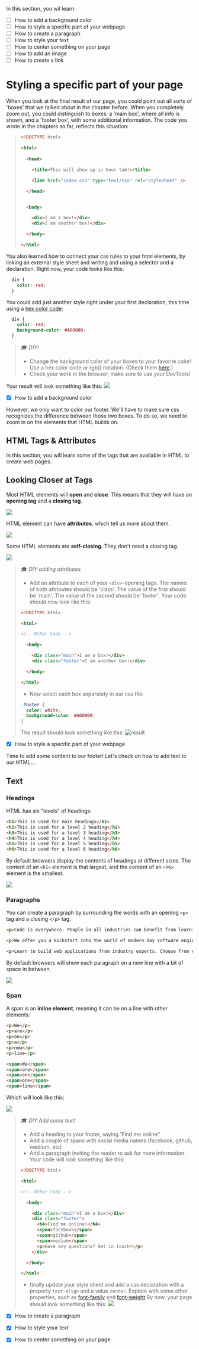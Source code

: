 In this section, you wil learn:

* [ ] How to add a background color
* [ ] How to style a specific part of your webpage
* [ ] How to create a paragraph
* [ ] How to style your text
* [ ] How to center something on your page
* [ ] How to add an image
* [ ] How to create a link

# Styling a specific part of your page
When you look at the final result of our page, you could point out all sorts of 'boxes' that we talked about in the chapter before. When you completely zoom out, you could distinguish to boxes: a 'main box', where all info is shown, and a 'footer box', with some additional information.
The code you wrote in the chapters so far, reflects this situation:

> ```html
> <!DOCTYPE html>
>
> <html>
>  
>   <head>
>
>     <title>This will show up in hour tab!</title>
>
>     <link href="index.css" type="text/css" rel="stylesheet" />
>
>   </head>
>
>
>   <body>
>
>     <div>I am a box!</div>
>     <div>I am another box!</div>
>
>   </body>
>
> </html>
> ```

You also learned how to connect your css rules to your html elements, by linking an external style sheet and writing and using a selector and a declaration. Right now, your code looks like this:

```css
  div {
    color: red;
  }
```

You could add just another style right under your first declaration, this time using a [hex color code](https://htmlcolorcodes.com/):

```css
  div {
    color: red;
    background-color: #A60000;
  }
```
> 🎓 _DIY!_
> * Change the background color of your boxes to your favorite color! Use a hex color code or rgb() notation. (Check them [here](https://htmlcolorcodes.com/).)
> * Check your work in the browser, make sure to use your DevTools!

Your result will look something like this: ![](https://cd.sseu.re/This_will_show_up_in_hour_tab__2018-09-04_14-57-31.png)

* [x] How to add a background color

However, we only want to color our footer. We'll have to make sure css recognizes the difference between those two boxes. To do so, we need to zoom in on the elements that HTML builds on.

## HTML Tags & Attributes

In this section, you will learn some of the tags that are available in HTML to create web pages.

## Looking Closer at Tags

Most HTML elements will **open** and **close**. This means that they will have an **opening tag** and a **closing tag**.

[![](http://cd.sseu.re/20161126-xrvqv.png)](http://cd.sseu.re/20161126-xrvqv.png)

HTML element can have **attributes**, which tell us more about them.

[![](http://cd.sseu.re/20161126-not5n.png)](http://cd.sseu.re/20161126-not5n.png)

Some HTML elements are **self-closing**. They don't need a closing tag.

[![](http://cd.sseu.re/20161126-nh6e8.png)](http://cd.sseu.re/20161126-nh6e8.png)

> 🎓 _DIY adding attributes_
> * Add an attribute to each of your `<div>`-opening tags. The names of both attributes should be 'class'. The value of the first should be 'main'. The value of the second should be 'footer'. Your code should now look like this:
> ```html
> <!DOCTYPE html>
>
> <html>
>
> <!-- Other Code -->
>
>   <body>
>
>     <div class="main">I am a box!</div>
>     <div class="footer">I am another box!</div>
>
>   </body>
>
> </html>
> ```
>
> * Now select each box separately in our css file: 
>
> ```css
> .footer {
>   color: white;
>   background-color: #A60000;
> }
>```
> The result should look something like this:
> ![result](https://cd.sseu.re/This_will_show_up_in_hour_tab__2018-09-04_15-11-49.png)

* [x] How to style a specific part of your webpage

Time to add some content to our footer! Let's check on how to add text to our HTML...

## Text

### Headings

HTML has six "levels" of headings:

```html
<h1>This is used for main headings</h1>
<h2>This is used for a level 2 heading</h2>
<h3>This is used for a level 3 heading</h3>
<h4>This is used for a level 4 heading</h4>
<h5>This is used for a level 5 heading</h5>
<h6>This is used for a level 6 heading</h6>
```

By default browsers display the contents of headings at different sizes. The content of an `<h1>` element is that largest, and the content of an `<h6>` element is the smallest.

[![](http://cd.sseu.re/20161119-90oh8.png)](http://cd.sseu.re/20161119-90oh8.png)

### Paragraphs

You can create a paragraph by surrounding the words with an opening `<p>` tag and a closing `</p>` tag.

```html
<p>Code is everywhere. People in all industries can benefit from learning code to boost their productivity and e-skills.</p>

<p>We offer you a kickstart into the world of modern day software engineering for the web with immersive and results-driven boot camps.</p>

<p>Learn to build web applications from industry experts. Choose from entry level beginner courses all the way up to advanced courses that prepare you for a new career.</p>
```

By default browsers will show each paragraph on a new line with a bit of space in between.

[![](http://cd.sseu.re/20161119-cwhpw.png)](http://cd.sseu.re/20161119-cwhpw.png)

### Span
A span is an **inline element**, meaning it can be on a line with other elements:

```html
<p>We</p>
<p>are</p>
<p>on</p>
<p>a</p>
<p>new</p>
<p>line</p>

<span>We</span>
<span>are</span>
<span>on</span>
<span>one</span>
<span>line</span>
```
Which will look like this:

![](https://cd.sseu.re/Page_Title__2018-09-04_15-28-14.png)

> 🎓 _DIY Add some text!_
> * Add a heading to your footer, saying 'Find me online!'
> * Add a couple of spans with social media names (facebook, github, medium, etc)
> * Add a paragraph inviting the reader to ask for more information.
> Your code will look something like this:
> ```html
> <!DOCTYPE html>
>
> <html>
>
> <!-- Other Code -->
>
>   <body>
>
>     <div class="main">I am a box!</div>
>     <div class="footer">      
>       <h4>Find me online!</h4>
>       <span>facebook</span>
>       <span>github</span>
>       <span>medium</span>
>       <p>Have any questions? Get in touch!</p>
>     </div>
>
>   </body>
>
> </html>
> ```
> * finally update your style sheet and add a css declaration with a property `text-align` and a value `center`. Explore with some other properties, such as [font-family](https://developer.mozilla.org/en-US/docs/Web/CSS/font-family) and [font-weight](https://developer.mozilla.org/en-US/docs/Web/CSS/font-weight)
> By now, your page should look something like this:
> ![](https://cd.sseu.re/Jane_Doe__2018-09-04_15-40-26.png)

* [x] How to create a paragraph
* [x] How to style your text
* [x] How to center something on your page



